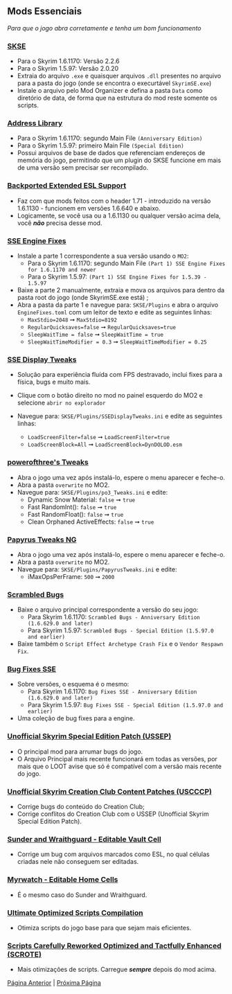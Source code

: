 ## Mods Essenciais

_Para que o jogo abra corretamente e tenha um bom funcionamento_

### [SKSE](https://www.nexusmods.com/skyrimspecialedition/mods/30379)
  - Para o Skyrim 1.6.1170: Versão 2.2.6
  - Para o Skyrim 1.5.97: Versão 2.0.20
  - Extraia do arquivo `.exe` e quaisquer arquivos `.dll` presentes no arquivo para a pasta do jogo (onde se encontra o execurtável `SkyrimSE.exe`)
  - Instale o arquivo pelo Mod Organizer e defina a pasta `Data` como diretório de data, de forma que na estrutura do mod reste somente os scripts.
### [Address Library](https://www.nexusmods.com/skyrimspecialedition/mods/32444)
  - Para o Skyrim 1.6.1170: segundo Main File `(Anniversary Edition)`
  - Para o Skyrim 1.5.97: primeiro Main File `(Special Edition)`
  - Possui arquivos de base de dados que referenciam endereços de memória do jogo, permitindo que um plugin do SKSE funcione em mais de uma versão sem precisar ser recompilado.
### [Backported Extended ESL Support](https://www.nexusmods.com/skyrimspecialedition/mods/106441)
  - Faz com que mods feitos com o header 1.71 - introduzido na versão 1.6.1130 - funcionem em versões 1.6.640 e abaixo.
  - Logicamente, se você usa ou a 1.6.1130 ou qualquer versão acima dela, você ***não*** precisa desse mod.
### [SSE Engine Fixes](https://www.nexusmods.com/skyrimspecialedition/mods/17230)
  - Instale a parte 1 correspondente a sua versão usando o `MO2`:
    - Para o Skyrim 1.6.1170: segundo Main File `(Part 1) SSE Engine Fixes for 1.6.1170 and newer`
    - Para o Skyrim 1.5.97: `(Part 1) SSE Engine Fixes for 1.5.39 - 1.5.97`
  - Baixe a parte 2 manualmente, extraia e mova os arquivos para dentro da pasta root do jogo (onde SkyrimSE.exe está) ;
  - Abra a pasta da parte 1 e navegue para: `SKSE/Plugins` e abra o arquivo `EngineFixes.toml` com um leitor de texto e edite as seguintes linhas:
    - `MaxStdio=2048` ➞ `MaxStdio=8192`
    - `RegularQuicksaves=false` ➞ `RegularQuicksaves=true`
    - `SleepWaitTime = false` ➞ `SleepWaitTime = true`
    - `SleepWaitTimeModifier = 0.3` ➞ `SleepWaitTimeModifier = 0.25`
    
### [SSE Display Tweaks](https://www.nexusmods.com/skyrimspecialedition/mods/34705)
   - Solução para experiência fluída com FPS destravado, inclui fixes para a física, bugs e muito mais.
   - Clique com o botão direito no mod no painel esquerdo do MO2 e selecione `abrir no explorador`
   - Navegue para: `SKSE/Plugins/SSEDisplayTweaks.ini` e edite as seguintes linhas:

     - `LoadScreenFilter=false` ➞ `LoadScreenFilter=true` 
     - `LoadScreenBlock=All` ➞ `LoadScreenBlock=DynDOLOD.esm`
### [powerofthree's Tweaks](https://www.nexusmods.com/skyrimspecialedition/mods/51073)
  - Abra o jogo uma vez após instalá-lo, espere o menu aparecer e feche-o.
  - Abra a pasta `overwrite` no MO2.
  - Navegue para: `SKSE/Plugins/po3_Tweaks.ini` e edite:
    - Dynamic Snow Material: `false` ➞ `true`
    - Fast RandomInt(): `false` ➞ `true`
    - Fast RandomFloat(): `false` ➞ `true`
    - Clean Orphaned ActiveEffects: `false` ➞ `true`
### [Papyrus Tweaks NG](https://www.nexusmods.com/skyrimspecialedition/mods/77779)
  - Abra o jogo uma vez após instalá-lo, espere o menu aparecer e feche-o.
  - Abra a pasta `overwrite` no MO2.
  - Navegue para: `SKSE/Plugins/PapyrusTweaks.ini` e edite:
    - iMaxOpsPerFrame: `500` ➞ `2000`
### [Scrambled Bugs](https://www.nexusmods.com/skyrimspecialedition/mods/43532)
  - Baixe o arquivo principal correspondente a versão do seu jogo:
    - Para Skyrim 1.6.1170: `Scrambled Bugs - Anniversary Edition (1.6.629.0 and later)`
    - Para Skyrim 1.5.97: `Scrambled Bugs - Special Edition (1.5.97.0 and earlier)`
  - Baixe também o `Script Effect Archetype Crash Fix` e o `Vendor Respawn Fix`.
### [Bug Fixes SSE](https://www.nexusmods.com/skyrimspecialedition/mods/33261)
  - Sobre versões, o esquema é o mesmo:
    - Para Skyrim 1.6.1170: `Bug Fixes SSE - Anniversary Edition (1.6.629.0 and later)`
    - Para Skyrim 1.5.97: `Bug Fixes SSE - Special Edition (1.5.97.0 and earlier)`
  - Uma coleção de bug fixes para a engine.
### [Unofficial Skyrim Special Edition Patch (USSEP)](https://www.nexusmods.com/skyrimspecialedition/mods/266)
  - O principal mod para arrumar bugs do jogo.
  - O Arquivo Principal mais recente funcionará em todas as versões, por mais que o LOOT avise que só é compatível com a versão mais recente do jogo.
### [Unofficial Skyrim Creation Club Content Patches (USCCCP)](https://www.nexusmods.com/skyrimspecialedition/mods/18975)
  - Corrige bugs do conteúdo do Creation Club;
  - Corrige conflitos do Creation Club com o USSEP (Unofficial Skyrim Special Edition Patch).
### [Sunder and Wraithguard - Editable Vault Cell](https://www.nexusmods.com/skyrimspecialedition/mods/59083)
  - Corrige um bug com arquivos marcados como ESL, no qual células criadas nele não conseguem ser editadas.
### [Myrwatch - Editable Home Cells](https://www.nexusmods.com/skyrimspecialedition/mods/64108)
  - É o mesmo caso do Sunder and Wraithguard.
### [Ultimate Optimized Scripts Compilation](https://www.nexusmods.com/skyrimspecialedition/mods/122999)
  - Otimiza scripts do jogo base para que sejam mais eficientes.
### [Scripts Carefully Reworked Optimized and Tactfully Enhanced (SCROTE)](https://www.nexusmods.com/skyrimspecialedition/mods/97155)
  - Mais otimizações de scripts. Carregue ***sempre*** depois do mod acima.

[Página Anterior](downgrade.md) | [Próxima Página](frameworks.md)
